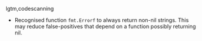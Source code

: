 lgtm,codescanning
* Recognised function `fmt.Errorf` to always return non-nil strings. This may reduce false-positives that depend on a function possibly returning nil.
